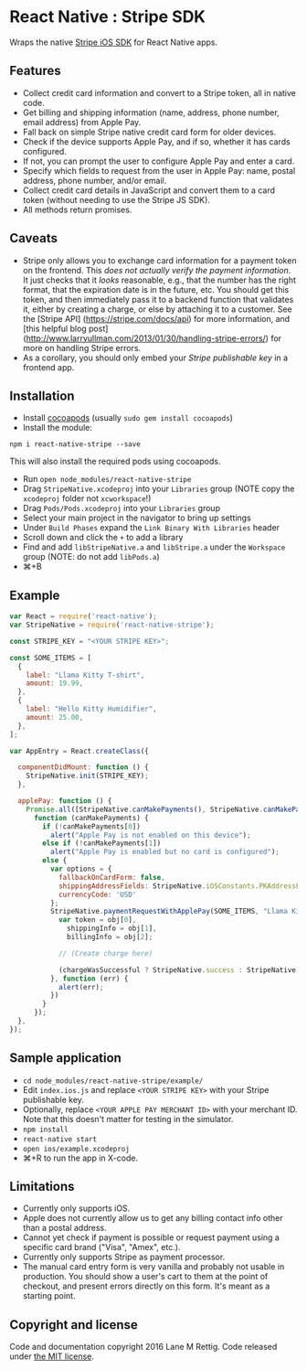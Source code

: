 # React Native : Stripe SDK

Wraps the native [Stripe iOS SDK](https://github.com/stripe/stripe-ios) for React Native apps.

## Features
- Collect credit card information and convert to a Stripe token, all in native code.
- Get billing and shipping information (name, address, phone number, email address) from Apple Pay.
- Fall back on simple Stripe native credit card form for older devices.
- Check if the device supports Apple Pay, and if so, whether it has cards configured.
- If not, you can prompt the user to configure Apple Pay and enter a card.
- Specify which fields to request from the user in Apple Pay: name, postal address, phone number, and/or email.
- Collect credit card details in JavaScript and convert them to a card token (without needing to use the Stripe JS SDK).
- All methods return promises.

## Caveats
- Stripe only allows you to exchange card information for a payment token on
  the frontend. This *does not actually verify the payment information*. It just
  checks that it _looks_ reasonable, e.g., that the number has the right format,
  that the expiration date is in the future, etc. You should get this token, and
  then immediately pass it to a backend function that validates it, either by
  creating a charge, or else by attaching it to a customer. See the [Stripe API]
  (https://stripe.com/docs/api) for more information, and [this helpful blog
  post] (http://www.larryullman.com/2013/01/30/handling-stripe-errors/) for more
  on handling Stripe errors.
- As a corollary, you should only embed your _Stripe publishable key_ in a
  frontend app.

## Installation

- Install [cocoapods](https://guides.cocoapods.org/using/getting-started.html) (usually `sudo gem install cocoapods`)
- Install the module:
```
npm i react-native-stripe --save
```
This will also install the required pods using cocoapods.
- Run ```open node_modules/react-native-stripe```
- Drag `StripeNative.xcodeproj` into your `Libraries` group (NOTE copy the `xcodeproj` folder not `xcworkspace`!)
- Drag `Pods/Pods.xcodeproj` into your `Libraries` group
- Select your main project in the navigator to bring up settings
- Under `Build Phases` expand the `Link Binary With Libraries` header
- Scroll down and click the `+` to add a library
- Find and add `libStripeNative.a` and `libStripe.a` under the `Workspace` group (NOTE: do not add `libPods.a`)
- ⌘+B

## Example
```javascript
var React = require('react-native');
var StripeNative = require('react-native-stripe');

const STRIPE_KEY = "<YOUR STRIPE KEY>";

const SOME_ITEMS = [
  {
    label: "Llama Kitty T-shirt",
    amount: 19.99,
  },
  {
    label: "Hello Kitty Humidifier",
    amount: 25.00,
  },
];

var AppEntry = React.createClass({

  componentDidMount: function () {
    StripeNative.init(STRIPE_KEY);
  },

  applePay: function () {
    Promise.all([StripeNative.canMakePayments(), StripeNative.canMakePaymentsUsingNetworks()]).then(
      function (canMakePayments) {
        if (!canMakePayments[0])
          alert("Apple Pay is not enabled on this device");
        else if (!canMakePayments[1])
          alert("Apple Pay is enabled but no card is configured");
        else {
          var options = {
            fallbackOnCardForm: false,
            shippingAddressFields: StripeNative.iOSConstants.PKAddressFieldAll,
            currencyCode: 'USD'
          };
          StripeNative.paymentRequestWithApplePay(SOME_ITEMS, "Llama Kitty Shop", options).then(function (obj) {
            var token = obj[0],
              shippingInfo = obj[1],
              billingInfo = obj[2];

            // (Create charge here)

            (chargeWasSuccessful ? StripeNative.success : StripeNative.failure)();
          }, function (err) {
            alert(err);
          })
        }
      });
  },
});

```

## Sample application

- ```cd node_modules/react-native-stripe/example/```
- Edit `index.ios.js` and replace `<YOUR STRIPE KEY>` with your Stripe publishable key.
- Optionally, replace `<YOUR APPLE PAY MERCHANT ID>` with your merchant ID.  Note that this doesn't matter for testing in the simulator.
- ```npm install```
- ```react-native start```
- ```open ios/example.xcodeproj```
- ⌘+R to run the app in X-code.

## Limitations
- Currently only supports iOS.
- Apple does not currently allow us to get any billing contact info other than a postal address.
- Cannot yet check if payment is possible or request payment using a specific card brand ("Visa", "Amex", etc.).
- Currently only supports Stripe as payment processor.
- The manual card entry form is very vanilla and probably not usable in production.  You should show a user's cart to them at the point of checkout, and present errors directly on this form.  It's meant as a starting point.

## Copyright and license

Code and documentation copyright 2016 Lane M Rettig. Code released under [the MIT license](https://github.com/lrettig/react-native-stripe/blob/master/LICENSE).

[react-native]: http://facebook.github.io/react-native/
[stripe-sdk]: https://github.com/stripe/stripe-ios
